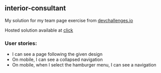 ## interior-consultant
My solution for my team page exercise from [devchallenges.io](https://devchallenges.io/challenges/Jymh2b2FyebRTUljkNcb)

Hosted solution available at [click](https://mateuszfranke.github.io/interior-consultant/)

### User stories:
- I can see a page following the given design
- On mobile, I can see a collapsed navigation
- On mobile, when I select the hamburger menu, I can see a navigation
